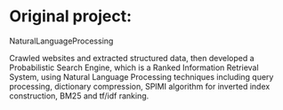 # Original project:

NaturalLanguageProcessing


Crawled websites and extracted structured data, then developed a Probabilistic Search Engine, which is a Ranked Information Retrieval System, using Natural Language Processing techniques including query processing, dictionary compression, SPIMI algorithm for inverted index construction, BM25 and tf/idf ranking.
